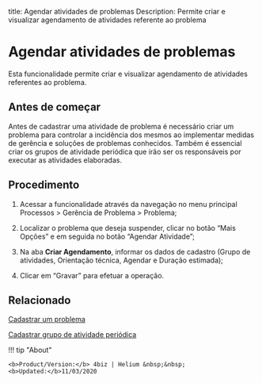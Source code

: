 title: Agendar atividades de problemas
Description: Permite criar e visualizar agendamento de atividades referente ao problema
# Agendar atividades de problemas

Esta funcionalidade permite criar e visualizar agendamento de atividades referentes ao problema.

Antes de começar
----------------

Antes de cadastrar uma atividade de problema é necessário criar um problema para
controlar a incidência dos mesmos ao implementar medidas de gerência e soluções
de problemas conhecidos. Também é essencial criar os grupos de atividade
periódica que irão ser os responsáveis por executar as atividades elaboradas.

Procedimento
------------

1.  Acessar a funcionalidade através da navegação no menu principal Processos \>
    Gerência de Problema \> Problema;

2.  Localizar o problema que deseja suspender, clicar no botão “Mais Opções” e
    em seguida no botão “Agendar Atividade”;

3.  Na aba **Criar Agendamento**, informar os dados de cadastro (Grupo de
    atividades, Orientação técnica, Agendar e Duração estimada);

4.  Clicar em “Gravar” para efetuar a operação.

Relacionado
------------

[Cadastrar um problema](/pt-br/4biz-helium/processes/problem/use/register-problem.html)	

[Cadastrar grupo de atividade periódica](/pt-br/4biz-helium/additional-features/automation-of-operation/configuration/periodic-activity-group.html)

!!! tip "About"

    <b>Product/Version:</b> 4biz | Helium &nbsp;&nbsp;
    <b>Updated:</b>11/03/2020

